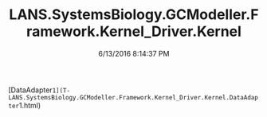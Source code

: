 ﻿---
title: LANS.SystemsBiology.GCModeller.Framework.Kernel_Driver.Kernel
date: 6/13/2016 8:14:37 PM
---

[DataAdapter`1](T-LANS.SystemsBiology.GCModeller.Framework.Kernel_Driver.Kernel.DataAdapter`1.html)
